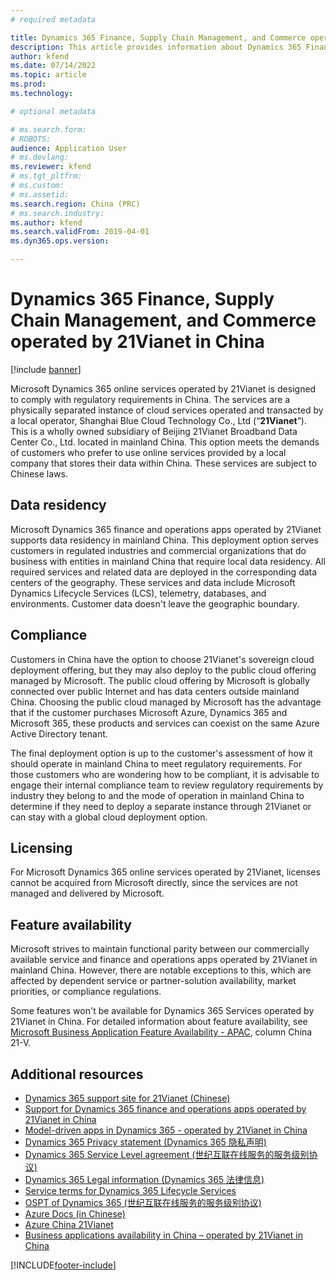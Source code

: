 ```yaml
---
# required metadata

title: Dynamics 365 Finance, Supply Chain Management, and Commerce operated by 21Vianet in China 
description: This article provides information about Dynamics 365 Finance, Supply Chain Management, and Commerce operated by 21Vianet in China.
author: kfend
ms.date: 07/14/2022
ms.topic: article
ms.prod: 
ms.technology: 

# optional metadata

# ms.search.form: 
# ROBOTS: 
audience: Application User
# ms.devlang: 
ms.reviewer: kfend
# ms.tgt_pltfrm: 
# ms.custom: 
# ms.assetid: 
ms.search.region: China (PRC)
# ms.search.industry: 
ms.author: kfend
ms.search.validFrom: 2019-04-01
ms.dyn365.ops.version:  

---
```


# Dynamics 365 Finance, Supply Chain Management, and Commerce operated by 21Vianet in China

[!include [banner](../includes/banner.md)]

Microsoft Dynamics 365 online services operated by 21Vianet is designed to comply with regulatory requirements in China. The services are a physically separated instance of cloud services operated and transacted by a local operator, Shanghai Blue Cloud Technology Co., Ltd (“**21Vianet**”). This is a wholly owned subsidiary of Beijing 21Vianet Broadband Data Center Co., Ltd. located in mainland China. This option meets the demands of customers who prefer to use online services provided by a local company that stores their data within China. These services are subject to Chinese laws.

## Data residency
Microsoft Dynamics 365 finance and operations apps operated by 21Vianet supports data residency in mainland China. This deployment option serves customers in regulated industries and commercial organizations that do business with entities in mainland China that require local data residency. All required services and related data are deployed in the corresponding data centers of the geography. These services and data include Microsoft Dynamics Lifecycle Services (LCS), telemetry, databases, and environments. Customer data doesn't leave the geographic boundary.

## Compliance
Customers in China have the option to choose 21Vianet's sovereign cloud deployment offering, but they may also deploy to the public cloud offering managed by Microsoft. The public cloud offering by Microsoft is globally connected over public Internet and has data centers outside mainland China. Choosing the public cloud managed by Microsoft has the advantage that if the customer purchases Microsoft Azure, Dynamics 365 and Microsoft 365, these products and services can coexist on the same Azure Active Directory tenant.

The final deployment option is up to the customer's assessment of how it should operate in mainland China to meet regulatory requirements. For those customers who are wondering how to be compliant, it is advisable to engage their internal compliance team to review regulatory requirements by industry they belong to and the mode of operation in mainland China to determine if they need to deploy a separate instance through 21Vianet or can stay with a global cloud deployment option.

## Licensing
For Microsoft Dynamics 365 online services operated by 21Vianet, licenses cannot be acquired from Microsoft directly, since the services are not managed and delivered by Microsoft.

## Feature availability 
Microsoft strives to maintain functional parity between our commercially available service and finance and operations apps operated by 21Vianet in mainland China. However, there are notable exceptions to this, which are affected by dependent service or partner-solution availability, market priorities, or compliance regulations.

Some features won't be available for Dynamics 365 Services operated by 21Vianet in China. For detailed information about feature availability, see [Microsoft Business Application Feature Availability - APAC](https://aka.ms/bapfunctionalparityapac), column China 21-V. 

## Additional resources

- [Dynamics 365 support site for 21Vianet (Chinese)](https://www.21vbluecloud.com/Dynamics365/)
- [Support for Dynamics 365 finance and operations apps operated by 21Vianet in China](../lifecycle-services/21vianet-support.md)
- [Model-driven apps in Dynamics 365 - operated by 21Vianet in China](/dynamics365/customer-engagement/admin/datacenter/about-microsoft-cloud-china)
- [Dynamics 365 Privacy statement (Dynamics 365 隐私声明)](https://www.21vbluecloud.com/Dynamics365/d365-privacy/)
- [Dynamics 365 Service Level agreement (世纪互联在线服务的服务级别协议)](https://www.21vbluecloud.com/Dynamics365/d365-sla/)
- [Dynamics 365 Legal information (Dynamics 365 法律信息)](https://www.21vbluecloud.com/Dynamics365/dynamics365-legal/)
- [Service terms for Dynamics 365 Lifecycle Services](https://www.21vbluecloud.com/dynamics365/d365-lcs/)
- [OSPT of Dynamics 365 (世纪互联在线服务的服务级别协议)](https://www.21vbluecloud.com/ostpt/)
- [Azure Docs (in Chinese)](https://docs.azure.cn/zh-cn/)
- [Azure China 21Vianet](/azure/china/china-welcome)
- [Business applications availability in China – operated by 21Vianet in China](/power-platform/admin/business-applications-availability-china)


[!INCLUDE[footer-include](../../../includes/footer-banner.md)]

